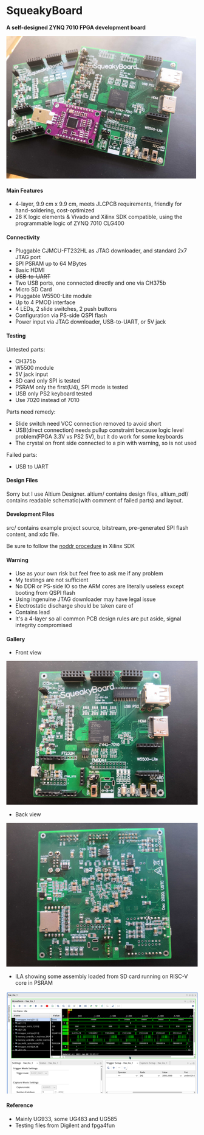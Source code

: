 # SqueakyBoard

**A self-designed ZYNQ 7010 FPGA development board**

![](pic/squeaky_main.jpg)

#### Main Features

- 4-layer, 9.9 cm x 9.9 cm, meets JLCPCB requirements, friendly for hand-soldering, cost-optimized
- 28 K logic elements & Vivado and Xilinx SDK compatible, using the programmable logic of ZYNQ 7010 CLG400

#### Connectivity

- Pluggable CJMCU-FT232HL as JTAG downloader, and standard 2x7 JTAG port
- SPI PSRAM up to 64 MBytes
- Basic HDMI
- ~~USB-to-UART~~
- Two USB ports, one connected directly and one via CH375b
- Micro SD Card
- Pluggable W5500-Lite module
- Up to 4 PMOD interface
- 4 LEDs, 2 slide switches, 2 push buttons
- Configuration via PS-side QSPI flash
- Power input via JTAG downloader, USB-to-UART, or 5V jack 

#### Testing

Untested parts: 

- CH375b
- W5500 module
- 5V jack input
- SD card only SPI is tested
- PSRAM only the first(U4), SPI mode is tested
- USB only PS2 keyboard tested
- Use 7020 instead of 7010

Parts need remedy: 

- Slide switch need VCC connection removed to avoid short
- USB(direct connection) needs pullup constraint because logic level problem(FPGA 3.3V vs PS2 5V), but it do work for some keyboards
- The crystal on front side connected to a pin with warning, so is not used

Failed parts: 

- USB to UART

#### Design Files

Sorry but I use Altium Designer. altium/ contains design files, altium_pdf/ contains readable schematic(with comment of failed parts) and layout. 

#### Development Files

src/ contains example project source, bitstream, pre-generated SPI flash content, and xdc file. 

Be sure to follow the [noddr procedure](https://xilinx-wiki.atlassian.net/wiki/spaces/A/pages/18842377/Zynq-7000+AP+SoC+Boot+-+Booting+and+Running+Without+External+Memory+Tech+Tip) in Xilinx SDK

#### Warning

- Use as your own risk but feel free to ask me if any problem
- My testings are not sufficient
- No DDR or PS-side IO so the ARM cores are literally useless except booting from QSPI flash
- Using ingenuine JTAG downloader may have legal issue
- Electrostatic discharge should be taken care of
- Contains lead
- It's a 4-layer so all common PCB design rules are put aside, signal integrity compromised 

#### Gallery

- Front view

![](pic/squeaky_front.jpg)

- Back view

![](pic/squeaky_back.jpg)

- ILA showing some assembly loaded from SD card running on RISC-V core in PSRAM

![](pic/ila.png)

#### Reference

- Mainly UG933, some UG483 and UG585
- Testing files from Digilent and fpga4fun

